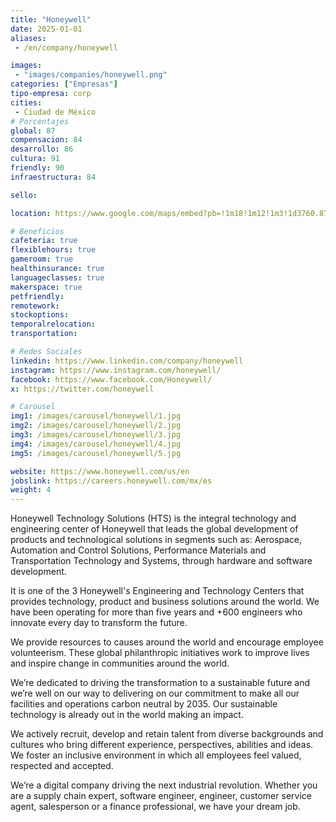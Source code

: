 ```yaml
---
title: "Honeywell"
date: 2025-01-01
aliases:
 - /en/company/honeywell

images:
 - "images/companies/honeywell.png"
categories: ["Empresas"]
tipo-empresa: corp
cities: 
 - Ciudad de México
# Porcentajes  
global: 87
compensacion: 84
desarrollo: 86
cultura: 91
friendly: 90
infraestructura: 84

sello: 

location: https://www.google.com/maps/embed?pb=!1m18!1m12!1m3!1d3760.8756561386454!2d-99.18039862501122!3d19.503984781790706!2m3!1f0!2f0!3f0!3m2!1i1024!2i768!4f13.1!3m3!1m2!1s0x85d1f812918e7329%3A0x9c07a884782a805b!2sEje%205%20Nte%20990%2C%20Santa%20Barbara%2C%20Azcapotzalco%2C%2002230%20Ciudad%20de%20M%C3%A9xico%2C%20CDMX!5e0!3m2!1ses-419!2smx!4v1738079800239!5m2!1ses-419!2smx

# Beneficios
cafeteria: true
flexiblehours: true
gameroom: true
healthinsurance: true
languageclasses: true
makerspace: true
petfriendly: 
remotework: 
stockoptions: 
temporalrelocation: 
transportation: 

# Redes Sociales
linkedin: https://www.linkedin.com/company/honeywell
instagram: https://www.instagram.com/honeywell/
facebook: https://www.facebook.com/Honeywell/
x: https://twitter.com/honeywell

# Carousel
img1: /images/carousel/honeywell/1.jpg
img2: /images/carousel/honeywell/2.jpg
img3: /images/carousel/honeywell/3.jpg
img4: /images/carousel/honeywell/4.jpg
img5: /images/carousel/honeywell/5.jpg

website: https://www.honeywell.com/us/en
jobslink: https://careers.honeywell.com/mx/es
weight: 4
---
```


Honeywell Technology Solutions (HTS) is the integral technology and engineering center of Honeywell that leads the global development of products and technological solutions in segments such as: Aerospace, Automation and Control Solutions, Performance Materials and Transportation Technology and Systems, through hardware and software development.

It is one of the 3 Honeywell's Engineering and Technology Centers that provides technology, product and business solutions around the world. We have been operating for more than five years and +600 engineers who innovate every day to transform the future.

We provide resources to causes around the world and encourage employee volunteerism. These global philanthropic initiatives work to improve lives and inspire change in communities around the world.

We’re dedicated to driving the transformation to a sustainable future and we’re well on our way to delivering on our commitment to make all our facilities and operations carbon neutral by 2035. Our sustainable technology is already out in the world making an impact.

We actively recruit, develop and retain talent from diverse backgrounds and cultures who bring different experience, perspectives, abilities and ideas. We foster an inclusive environment in which all employees feel valued, respected and accepted.

We’re a digital company driving the next industrial revolution. Whether you are a supply chain expert, software engineer, engineer, customer service agent, salesperson or a finance professional, we have your dream job.
